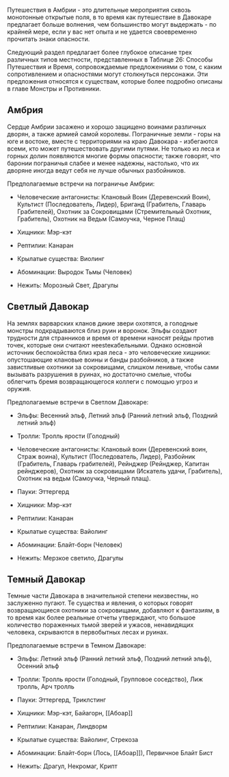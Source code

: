    Путешествия в Амбрии - это длительные мероприятия сквозь монотонные открытые поля, в то время как путешествие в Давокаре предлагает больше волнения, чем большинство могут выдержать - по крайней мере, если у вас нет опыта и не удается своевременно прочитать знаки опасности.  

Следующий раздел предлагает более глубокое описание трех различных типов местности, представленных в Таблице 26: Способы Путешествия и Время, сопровождаемые предложениями о том, с каким сопротивлением и опасностями могут столкнуться персонажи. Эти предложения относятся к существам, которые более подробно описаны в главе Монстры и Противники.

## Амбрия  

Сердце Амбрии засажено и хорошо защищено воинами различных дворян, а также армией самой королевы. Пограничные земли - горы на юге и востоке, вместе с территориями на краю Давокара - избегаются всеми, кто может путешествовать другими путями. Не только из леса и горных долин появляются многие формы опасности; также говорят, что баронии пограничья слабее и менее надежны, настолько, что их дворяне иногда ведут себя не лучше обычных разбойников.

Предполагаемые встречи на пограничье Амбрии:

- Человеческие антагонисты: Клановый Воин (Деревенский Воин), Культист (Последователь, Лидер), Бриганд (Грабитель, Главарь Грабителей), Охотник за Сокровищами (Стремительный Охотник, Грабитель), Охотник на Ведьм (Самоучка, Черное Плащ)

- Хищники: Мэр-кэт

- Рептилии: Канаран

- Крылатые существа: Виолинг

- Абоминации: Выродок Тьмы (Человек)

- Нежить: Морозный Свет, Драгулы

## Светлый Давокар

На землях варварских кланов дикие звери охотятся, а голодные монстры подкрадываются близ руин и воронок. Эльфы создают трудности для странников и время от времени наносят рейды против точек, которые они считают неestекабельными. Однако основной источник беспокойства близ края леса - это человеческие хищники: опустошающие клановые воины и банды разбойников, а также завистливые охотники за сокровищами, слишком ленивые, чтобы сами вызывать разрушения в руинах, но достаточно смелые, чтобы облегчить бремя возвращающегося коллеги с помощью угроз и оружия.

Предполагаемые встречи в Светлом Давокаре:

- Эльфы: Весенний эльф, Летний эльф (Ранний летний эльф, Поздний летний эльф)

- Тролли: Тролль ярости (Голодный)

- Человеческие антагонисты: Клановый воин (Деревенский воин, Страж воина), Культист (Последователь, Лидер), Разбойник (Грабитель, Главарь грабителей), Рейнджер (Рейнджер, Капитан рейнджеров), Охотник за сокровищами (Искатель удачи, Грабитель), Охотник на ведьм (Самоучка, Черный плащ).

- Пауки: Эттергерд

- Хищники: Мэр-кэт

- Рептилии: Канаран

- Крылатые существа: Вайолинг

- Абоминации: Блайт-борн (Человек)

- Нежить: Мерзкое светило, Драгулы

## Темный Давокар

Темные части Давокара в значительной степени неизвестны, но заслуженно пугают. Те существа и явления, о которых говорят возвращающиеся охотники за сокровищами, добавляют к фантазиям, в то время как более реальные отчеты утверждают, что большое количество пораженных тьмой зверей и ужасов, ненавидящих человека, скрываются в первобытных лесах и руинах.

Предполагаемые встречи в Темном Давокаре:

- Эльфы: Летний эльф (Ранний летний эльф, Поздний летний эльф), Осенний эльф

- Тролли: Тролль ярости (Голодный, Групповое соседство), Лиж тролль, Арч тролль

- Пауки: Эттергерд, Триклстинг

- Хищники: Мэр-кэт, Байагорн, [[Абоар]]

- Рептилии: Канаран, Линдворм

- Крылатые существа: Вайолинг, Стрекоза

- Абоминации: Блайт-борн (Лось, [[Абоар]]), Первичное Блайт Бист

- Нежить: Драгул, Некромаг, Крипт